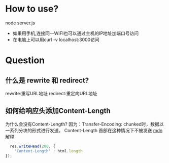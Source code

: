 # How to use?
node server.js
+ 如果用手机,连接同一WIFI也可以通过主机的IP地址加端口号访问
+ 在电脑上可以用curl -v localhost:3000访问

# Question
## 什么是 rewrite 和 redirect?
rewrite:重写URL地址
redirect:重定向URL地址
## 如何给响应头添加Content-Length
为什么会没有Content-Length?
因为：Transfer-Encoding: chunked时，数据以一系列分块的形式进行发送。 Content-Length 首部在这种情况下不被发送
[mdn解释](https://developer.mozilla.org/zh-CN/docs/Web/HTTP/Headers/Transfer-Encoding)
```javascript
  res.writeHead(200, {
    'Content-Length' : html.length
});
```